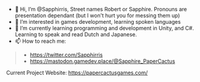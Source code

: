 - 👋 Hi, I’m @Sapphirris, Street names Robert or Sapphire. Pronouns are presentation dependant (but I won't hurt you for messing them up)
- 👀 I’m interested in games development, learning spoken languages
- 🌱 I’m currently learning programming and development in Unity, and C#. Learning to speak and read Dutch and Japanese.
- 📫 How to reach me:
> - https://twitter.com/Sapphirris
> - https://mastodon.gamedev.place/@Sapphire_PaperCactus

Current Project Website: https://papercactusgames.com/

<!---
- 💞️ I’m looking to collaborate on ...
Sapphirris/Sapphirris is a ✨ special ✨ repository because its `README.md` (this file) appears on your GitHub profile.
You can click the Preview link to take a look at your changes.
--->
